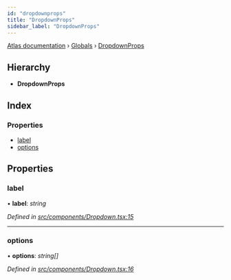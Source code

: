 ```yaml
---
id: "dropdownprops"
title: "DropdownProps"
sidebar_label: "DropdownProps"
---
```


[Atlas documentation](../index.md) › [Globals](../globals.md) › [DropdownProps](dropdownprops.md)

## Hierarchy

* **DropdownProps**

## Index

### Properties

* [label](dropdownprops.md#label)
* [options](dropdownprops.md#options)

## Properties

###  label

• **label**: *string*

*Defined in [src/components/Dropdown.tsx:15](https://github.com/chronark/atlas/blob/e3d75d4/src/components/Dropdown.tsx#L15)*

___

###  options

• **options**: *string[]*

*Defined in [src/components/Dropdown.tsx:16](https://github.com/chronark/atlas/blob/e3d75d4/src/components/Dropdown.tsx#L16)*

